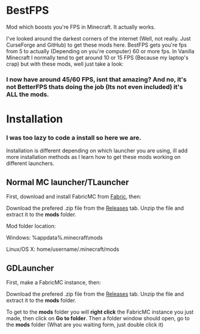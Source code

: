 # BestFPS

Mod which boosts you're FPS in Minecraft. It actually works.


I've looked around the darkest corners of the internet (Well, not really. Just CurseForge and GitHub) to get these mods here.
BestFPS gets you're fps from 5 to actually (Depending on you're computer) 60 or more fps.
In Vanilla Minecraft I normally tend to get around 10 or 15 FPS (Because my laptop's crap) but with these mods, well just take a look:

### I now have around 45/60 FPS, isnt that amazing? And no, it's not BetterFPS thats doing the job (Its not even included) it's ALL the mods.

# Installation

### I was too lazy to code a install so here we are.

Installation is different depending on which launcher you are using, ill add more installation methods as I learn how to get these mods working on different launchers.

## Normal MC launcher/TLauncher

First, download and install FabricMC from [Fabric](FabricMC.net/use), then:

Download the prefered .zip file from the [Releases](github.com/alexfeed1990real/BestFPS/Releases) tab.
Unzip the file and extract it to the **mods** folder.

Mod folder location:

Windows: %appdata%\.minecraft\mods

Linux/OS X: home/username/.minecraft/mods


## GDLauncher

First, make a FabricMC instance, then:

Download the prefered .zip file from the [Releases](github.com/alexfeed1990real/BestFPS/Releases) tab.
Unzip the file and extract it to the **mods** folder.

To get to the **mods** folder you will **right click** the FabricMC instance you just made, then click on **Go to folder**.
Then a folder window should open, go to the **mods** folder (What are you waiting form, just double click it)


